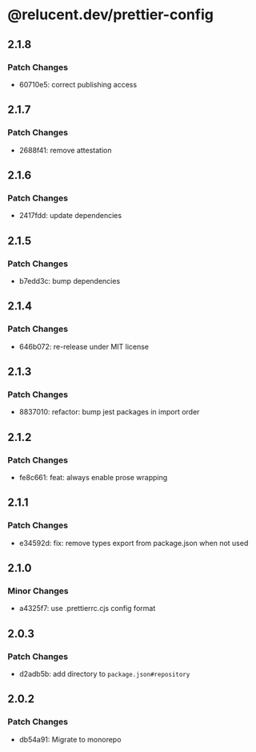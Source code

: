 # @relucent.dev/prettier-config

## 2.1.8

### Patch Changes

- 60710e5: correct publishing access

## 2.1.7

### Patch Changes

- 2688f41: remove attestation

## 2.1.6

### Patch Changes

- 2417fdd: update dependencies

## 2.1.5

### Patch Changes

- b7edd3c: bump dependencies

## 2.1.4

### Patch Changes

- 646b072: re-release under MIT license

## 2.1.3

### Patch Changes

- 8837010: refactor: bump jest packages in import order

## 2.1.2

### Patch Changes

- fe8c661: feat: always enable prose wrapping

## 2.1.1

### Patch Changes

- e34592d: fix: remove types export from package.json when not used

## 2.1.0

### Minor Changes

- a4325f7: use .prettierrc.cjs config format

## 2.0.3

### Patch Changes

- d2adb5b: add directory to `package.json#repository`

## 2.0.2

### Patch Changes

- db54a91: Migrate to monorepo
